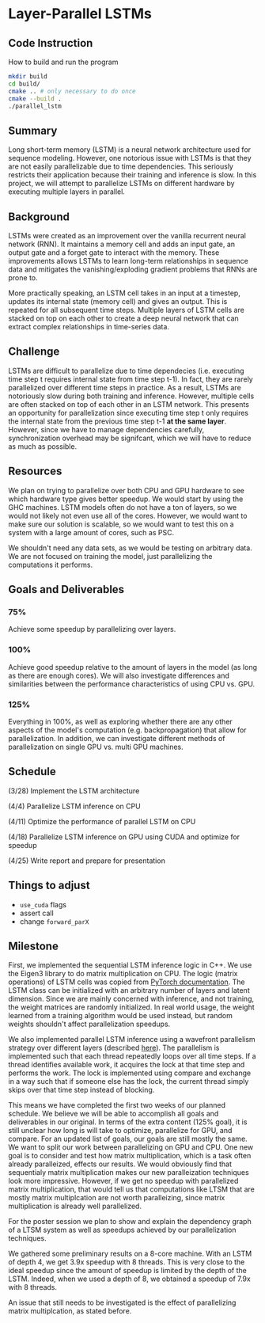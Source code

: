 # Layer-Parallel LSTMs

## Code Instruction

How to build and run the program

```bash
mkdir build
cd build/
cmake .. # only necessary to do once
cmake --build .
./parallel_lstm
```

## Summary

Long short-term memory (LSTM) is a neural network architecture used for sequence modeling. However, one notorious issue with LSTMs is that they are not easily parallelizable due to time dependencies. This seriously restricts their application because their training and inference is slow. In this project, we will attempt to parallelize LSTMs on different hardware by executing multiple layers in parallel.

## Background

LSTMs were created as an improvement over the vanilla recurrent neural network (RNN). It maintains a memory cell and adds an input gate, an output gate and a forget gate to interact with the memory. These improvements allows LSTMs to learn long-term relationships in sequence data and mitigates the vanishing/exploding gradient problems that RNNs are prone to.

More practically speaking, an LSTM cell takes in an input at a timestep, updates its internal state (memory cell) and gives an output. This is repeated for all subsequent time steps. Multiple layers of LSTM cells are stacked on top on each other to create a deep neural network that can extract complex relationships in time-series data.

## Challenge

LSTMs are difficult to parallelize due to time dependecies (i.e. executing time step t requires internal state from time step t-1). In fact, they are rarely parallelized over different time steps in practice. As a result, LSTMs are notoriously slow during both training and inference. However, multiple cells are often stacked on top of each other in an LSTM network. This presents an opportunity for parallelization since executing time step t only requires the internal state from the previous time step t-1 **at the same layer**. However, since we have to manage dependencies carefully, synchronization overhead may be signifcant, which we will have to reduce as much as possible.

## Resources

We plan on trying to parallelize over both CPU and GPU hardware to see which hardware type gives better speedup. We would start by using the GHC machines. LSTM models often do not have a ton of layers, so we would not likely not even use all of the cores. However, we would want to make sure our solution is scalable, so we would want to test this on a system with a large amount of cores, such as PSC.

We shouldn't need any data sets, as we would be testing on arbitrary data. We are not focused on training the model, just parallelizing the computations it performs.

## Goals and Deliverables

### 75%
Achieve some speedup by parallelizing over layers.

### 100%
Achieve good speedup relative to the amount of layers in the model (as long as there are enough cores). We will also investigate differences and similarities between the performance characteristics of using CPU vs. GPU.

### 125%
Everything in 100%, as well as exploring whether there are any other aspects of the model's computation (e.g. backpropagation) that allow for parallelization. In addition, we can investigate different methods of parallelization on single GPU vs. multi GPU machines.


## Schedule

(3/28) Implement the LSTM architecture

(4/4) Parallelize LSTM inference on CPU

(4/11) Optimize the performance of parallel LSTM on CPU

(4/18) Parallelize LSTM inference on GPU using CUDA and optimize for speedup

(4/25) Write report and prepare for presentation


## Things to adjust
- `use_cuda` flags
- assert call
- change `forward_parX`

## Milestone

First, we implemented the sequential LSTM inference logic in C++.
We use the Eigen3 library to do matrix multiplication on CPU.
The logic (matrix operations) of LSTM cells was copied from [PyTorch documentation](https://pytorch.org/docs/stable/generated/torch.nn.LSTM.html).
The LSTM class can be initialized with an arbitrary number of layers and latent dimension.
Since we are mainly concerned with inference, and not training, the weight matrices are randomly initialized. 
In real world usage, the weight learned from a training algorithm would be used instead, but random weights shouldn't affect parallelization speedups.

We also implemented parallel LSTM inference using a wavefront parallelism strategy over different layers (described [here](https://developer.nvidia.com/blog/optimizing-recurrent-neural-networks-cudnn-5/)).
The parallelism is implemented such that each thread repeatedly loops over all time steps.
If a thread identifies available work, it acquires the lock at that time step and performs the work.
The lock is implemented using compare and exchange in a way such that if someone else has the lock, the current thread simply skips over that time step instead of blocking.

This means we have completed the first two weeks of our planned schedule.
We believe we will be able to accomplish all goals and deliverables in our original.
In terms of the extra content (125% goal), it is still unclear how long is will take to optimize, parallelize for GPU, and compare.
For an updated list of goals, our goals are still mostly the same. We want to split our work between parallelizing on GPU and CPU.
One new goal is to consider and test how matrix multiplication, which is a task often already paralleized, effects our results.
We would obviously find that sequentialy matrix multiplication makes our new paralleization techniques look more impressive.
However, if we get no speedup with parallelized matrix multiplication, that would tell us that computations like LTSM that are mostly matrix multiplcation are not worth paralleizing, since matrix multiplication is already well parallelized.

For the poster session we plan to show and explain the dependency graph of a LTSM system as well as speedups achieved by our parallelization techniques.

We gathered some preliminary results on a 8-core machine.
With an LSTM of depth 4, we get 3.9x speedup with 8 threads.
This is very close to the ideal speedup since the amount of speedup is limited by the depth of the LSTM.
Indeed, when we used a depth of 8, we obtained a speedup of 7.9x with 8 threads.

An issue that still needs to be investigated is the effect of parallelizing matrix multiplcation, as stated before.
